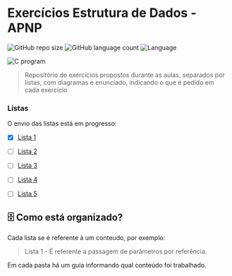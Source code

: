 # Exercícios Estrutura de Dados - APNP 



![GitHub repo size](https://img.shields.io/github/repo-size/yxav/data-structure-c?style=for-the-badge)
![GitHub language count](https://img.shields.io/github/languages/count/yxav/data-structure-c?style=for-the-badge)
![Language](https://img.shields.io/badge/Language-C-blue?style=for-the-badge&logo=appveyor)


<img src="https://cdn.hswstatic.com/gif/c-program.jpg" alt="C program">

> Repositório de exercícios propostos durante as aulas, separados por listas, com diagramas e enunciado, indicando o que é pedido em cada exercício

### Listas

O envio das listas está em progresso:

- [x] [Lista 1](https://github.com/Yxav/data-structure-c/tree/master/lista-1 "Exercícios Lista 1")
- [ ] [Lista 2](https://github.com/Yxav/data-structure-c/tree/master/lista2 "Exercícios Lista 2")
- [ ] [Lista 3](https://github.com/Yxav/data-structure-c/tree/master/lista-3 "Exercícios Lista 3")
- [ ] [Lista 4](https://github.com/Yxav/data-structure-c/tree/master/lista-4 "Exercícios Lista 4")
- [ ] [Lista 5](https://github.com/Yxav/data-structure-c/ "Exercícios Lista 5")


## 🗄️ Como está organizado?

Cada lista se é referente à um conteudo, por exemplo:

> Lista 1 - É referente a passagem de parâmetros por referência.

Em cada pasta há um guia informando qual conteúdo foi trabalhado.
